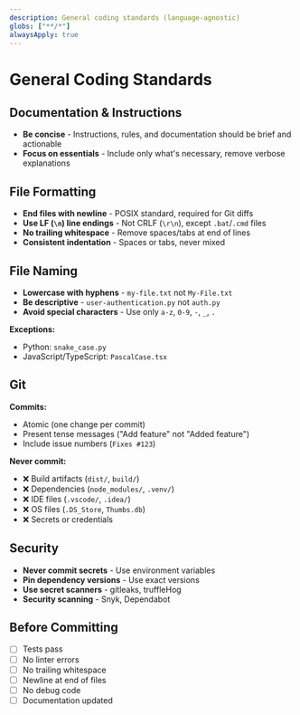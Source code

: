 ```yaml
---
description: General coding standards (language-agnostic)
globs: ["**/*"]
alwaysApply: true
---
```


# General Coding Standards

## Documentation & Instructions

- **Be concise** - Instructions, rules, and documentation should be brief and actionable
- **Focus on essentials** - Include only what's necessary, remove verbose explanations

## File Formatting

- **End files with newline** - POSIX standard, required for Git diffs
- **Use LF (`\n`) line endings** - Not CRLF (`\r\n`), except `.bat`/`.cmd` files
- **No trailing whitespace** - Remove spaces/tabs at end of lines
- **Consistent indentation** - Spaces or tabs, never mixed

## File Naming

- **Lowercase with hyphens** - `my-file.txt` not `My-File.txt`
- **Be descriptive** - `user-authentication.py` not `auth.py`
- **Avoid special characters** - Use only `a-z`, `0-9`, `-`, `_`, `.`

**Exceptions:**
- Python: `snake_case.py`
- JavaScript/TypeScript: `PascalCase.tsx`

## Git

**Commits:**
- Atomic (one change per commit)
- Present tense messages ("Add feature" not "Added feature")
- Include issue numbers (`Fixes #123`)

**Never commit:**
- ❌ Build artifacts (`dist/`, `build/`)
- ❌ Dependencies (`node_modules/`, `.venv/`)
- ❌ IDE files (`.vscode/`, `.idea/`)
- ❌ OS files (`.DS_Store`, `Thumbs.db`)
- ❌ Secrets or credentials

## Security

- **Never commit secrets** - Use environment variables
- **Pin dependency versions** - Use exact versions
- **Use secret scanners** - gitleaks, truffleHog
- **Security scanning** - Snyk, Dependabot

## Before Committing

- [ ] Tests pass
- [ ] No linter errors
- [ ] No trailing whitespace
- [ ] Newline at end of files
- [ ] No debug code
- [ ] Documentation updated
